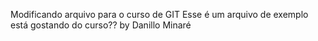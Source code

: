 Modificando arquivo para o curso de GIT
Esse é um arquivo de exemplo
está gostando do curso??
by Danillo Minaré